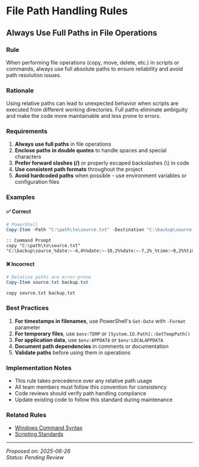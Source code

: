# File Path Handling Rules

## Always Use Full Paths in File Operations

### Rule
When performing file operations (copy, move, delete, etc.) in scripts or commands, always use full absolute paths to ensure reliability and avoid path resolution issues.

### Rationale
Using relative paths can lead to unexpected behavior when scripts are executed from different working directories. Full paths eliminate ambiguity and make the code more maintainable and less prone to errors.

### Requirements

1. **Always use full paths** in file operations
2. **Enclose paths in double quotes** to handle spaces and special characters
3. **Prefer forward slashes (/)** or properly escaped backslashes (\\) in code
4. **Use consistent path formats** throughout the project
5. **Avoid hardcoded paths** when possible - use environment variables or configuration files

### Examples

#### ✅ Correct
```powershell
# PowerShell
Copy-Item -Path "C:\path\to\source.txt" -Destination "C:\backup\source_$(Get-Date -Format 'yyyyMMdd_HHmmss').txt"
```

```batch
:: Command Prompt
copy "C:\path\to\source.txt" "C:\backup\source_%date:~-4,4%%date:~-10,2%%date:~-7,2%_%time:~0,2%%time:~3,2%.txt"
```

#### ❌ Incorrect
```powershell
# Relative paths are error-prone
Copy-Item source.txt backup.txt
```

```batch
copy source.txt backup.txt
```

### Best Practices

1. **For timestamps in filenames**, use PowerShell's `Get-Date` with `-Format` parameter
2. **For temporary files**, use `$env:TEMP` or `[System.IO.Path]::GetTempPath()`
3. **For application data**, use `$env:APPDATA` or `$env:LOCALAPPDATA`
4. **Document path dependencies** in comments or documentation
5. **Validate paths** before using them in operations

### Implementation Notes

- This rule takes precedence over any relative path usage
- All team members must follow this convention for consistency
- Code reviews should verify path handling compliance
- Update existing code to follow this standard during maintenance

### Related Rules
- [Windows Command Syntax](./windows_command_syntax.md)
- [Scripting Standards](./scripting_standards.md)

---
*Proposed on: 2025-06-26*  
*Status: Pending Review*

